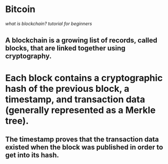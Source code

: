 # Bitcoin



###### what is blockchain? tutorial for beginners
## A blockchain is a growing list of records, called blocks, that are linked together using cryptography. 
# Each block contains a cryptographic hash of the previous block, a timestamp, and transaction data (generally represented as a Merkle tree).
## The timestamp proves that the transaction data existed when the block was published in order to get into its hash. 
